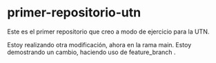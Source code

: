 # primer-repositorio-utn
Este es el primer repositorio que creo a modo de ejercicio para la UTN.

Estoy realizando otra modificación, ahora en la rama main.
Estoy demostrando un cambio, haciendo uso de feature_branch .